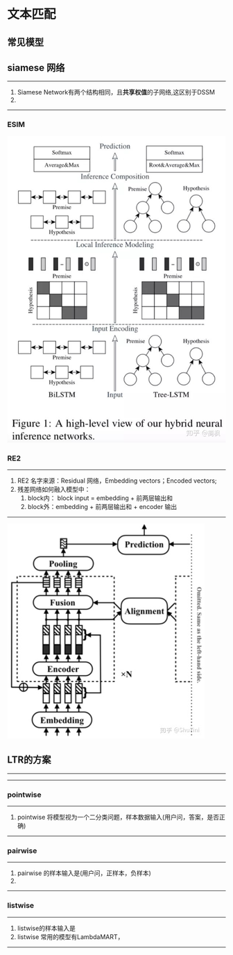 # 文本匹配

## 常见模型

## siamese 网络

----

1. Siamese Network有两个结构相同，且**共享权值**的子网络,这区别于DSSM
1.

---

### ESIM

![esim](../img/esim.jpg)

### RE2

----

1. RE2 名字来源：Residual 网络，Embedding vectors；Encoded vectors;
1. 残差网络如何融入模型中：
    1. block内： block input = embedding + 前两层输出和
    1. block外：embedding + 前两层输出和 + encoder 输出

----

![re2](../img/re2.jpg)

## LTR的方案

-----
-----

### pointwise

---

1. pointwise 将模型视为一个二分类问题，样本数据输入(用户问，答案，是否正确)

---

### pairwise

---

1. pairwise 的样本输入是(用户问，正样本，负样本)
1.

---

### listwise

---

1. listwise的样本输入是
1. listwise 常用的模型有LambdaMART，

---
